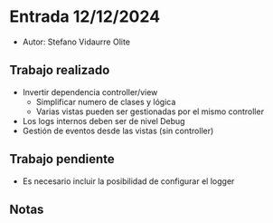 # Entrada 12/12/2024

- Autor: Stefano Vidaurre Olite

## Trabajo realizado

- Invertir dependencia controller/view
  - Simplificar numero de clases y lógica
  - Varias vistas pueden ser gestionadas por el mismo controller
- Los logs internos deben ser de nivel Debug
- Gestión de eventos desde las vistas (sin controller)

## Trabajo pendiente

- Es necesario incluir la posibilidad de configurar el logger

## Notas